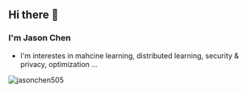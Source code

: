 ## Hi there 👋

<!--
**jasonchen505/jasonchen505** is a ✨ _special_ ✨ repository because its `README.md` (this file) appears on your GitHub profile.

Here are some ideas to get you started:

- 🔭 I’m currently working on ...
- 🌱 I’m currently learning ...
- 👯 I’m looking to collaborate on ...
- 🤔 I’m looking for help with ...
- 💬 Ask me about ...
- 📫 How to reach me: ...
- 😄 Pronouns: ...
- ⚡ Fun fact: ...
-->
### I'm Jason Chen 
-  I'm interestes in mahcine learning, distributed learning, security & privacy, optimization ...

<p align="left"> <img src="https://komarev.com/ghpvc/?username=jasonchen505&label=Profile%20views&color=10b40e&style=flat-square" alt="jasonchen505" /> </p>
